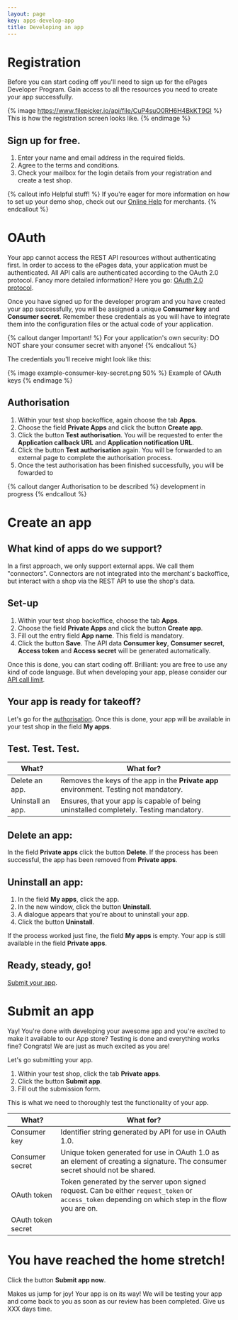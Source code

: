 ```yaml
---
layout: page
key: apps-develop-app
title: Developing an app
---
```


# Registration

Before you can start coding off you'll need to sign up for the ePages Developer Program. Gain access to all the resources you need to create your app successfully.

{% image https://www.filepicker.io/api/file/CuP4suO0RH6H4BkKT9GI %}
This is how the registration screen looks like.
{% endimage %}

## Sign up for free.

1. Enter your name and email address in the required fields.
2. Agree to the terms and conditions.
3. Check your mailbox for the login details from your registration and create a test shop.

{% callout info Helpful stuff! %}
  If you're eager for more information on how to set up your demo shop, check out our [Online Help](https://www.online-help-center.com/) for merchants.
{% endcallout %}

# OAuth

Your app cannot access the REST API resources without authenticating first. In order to access to the ePages data, your application must be authenticated.
All API calls are authenticated according to the OAuth 2.0 protocol. Fancy more detailed information? Here you go: [OAuth 2.0 protocol](https://tools.ietf.org/html/rfc6749).

Once you have signed up for the developer program and you have created your app successfully, you will be assigned a unique **Consumer key** and **Consumer secret**. Remember these credentials as you will have to integrate them into the configuration files or the actual code of your application.

{% callout danger Important! %}
For your application's own security: DO NOT share your consumer secret with anyone!
{% endcallout %}

The credentials you'll receive might look like this:

{% image example-consumer-key-secret.png 50% %}
Example of OAuth keys
{% endimage %}

## Authorisation

1. Within your test shop backoffice, again choose the tab **Apps**.
2. Choose the field **Private Apps** and click the button **Create app**.
3. Click the button **Test authorisation**. You will be requested to enter the **Application callback URL** and **Application notification URL**.
4. Click the button **Test authorisation** again. You will be forwarded to an external page to complete the authorisation process.
5. Once the test authorisation has been finished successfully, you will be fowarded to

{% callout danger Authorisation to be described %}
  development in progress
{% endcallout %}

# Create an app

## What kind of apps do we support?
In a first approach, we only support external apps. We call them "connectors". Connectors are not integrated into the merchant's backoffice, but interact with a shop via the REST API to use the shop's data.

## Set-up
1. Within your test shop backoffice, choose the tab **Apps**.
2. Choose the field **Private Apps** and click the button **Create app**.
3. Fill out the entry field **App name**. This field is mandatory.
4. Click the button **Save**. The API data **Consumer key**, **Consumer secret**, **Access token** and **Access secret** will be generated automatically.

Once this is done, you can start coding off. Brilliant: you are free to use any kind of code language.
But when developing your app, please consider our [API call limit](page:apps-using-the-api#api-call-limit).

## Your app is ready for takeoff?

Let's go for the [authorisation](page:apps-develop-app#authorisation).
Once this is done, your app will be available in your test shop in the field **My apps**.

## Test. Test. Test.

| What?             | What for?                                                                              |
|-------------------|----------------------------------------------------------------------------------------|
| Delete an app.    | Removes the keys of the app in the **Private app** environment. Testing not mandatory. |
| Uninstall an app. | Ensures, that your app is capable of being uninstalled completely. Testing mandatory.  |

## Delete an app:

In the field **Private apps** click the button **Delete**.
If the process has been successful, the app has been removed from **Private apps**.

## Uninstall an app:

1. In the field **My apps**, click the app.
2. In the new window, click the button **Uninstall**.
3. A dialogue appears that you're about to uninstall your app.
4. Click the button **Uninstall**.

If the process worked just fine, the field **My apps** is empty.
Your app is still available in the field **Private apps**.

## Ready, steady, go!

[Submit your app](page:apps-develop-app#submit-an-app).

# Submit an app

Yay! You're done with developing your awesome app and you're excited to make it available to our App store? Testing is done and everything works fine? Congrats! We are just as much excited as you are!

Let's go submitting your app.

1. Within your test shop, click the tab **Private apps**.
2. Click the button **Submit app**.
3. Fill out the submission form.

This is what we need to thoroughly test the functionality of your app.

| What?              | What for?                                                                                                                                          |
|--------------------|----------------------------------------------------------------------------------------------------------------------------------------------------|
| Consumer key       | Identifier string generated by API for use in OAuth 1.0.                                                                                           |
| Consumer secret    | Unique token generated for use in OAuth 1.0 as an element of creating a signature. The consumer secret should not be shared.                       |
| OAuth token        | Token generated by the server upon signed request. Can be either `request_token` or `access_token` depending on which step in the flow you are on. |
| OAuth token secret |                                                                                                                                                    |

# You have reached the home stretch!

Click the button **Submit app now**.

Makes us jump for joy! Your app is on its way! We will be testing your app and come back to you as soon as our review has been completed. Give us XXX days time.
